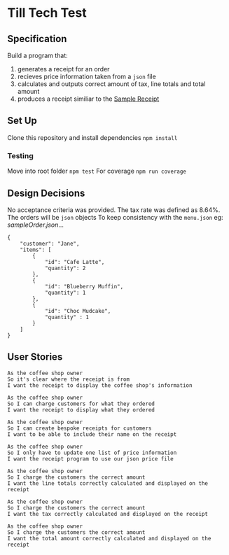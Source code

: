 # Till Tech Test

## Specification

Build a program that:
1. generates a receipt for an order 
2. recieves price information taken from a `json` file 
3. calculates and outputs correct amount of tax, line totals and total amount
4. produces a receipt similiar to the [Sample Receipt](images/receipt.jpg)

## Set Up

Clone this repository and install dependencies `npm install`

### Testing

Move into root folder `npm test`
For coverage `npm run coverage`

## Design Decisions

No acceptance criteria was provided. 
The tax rate was defined as 8.64%.
The orders will be `json` objects To keep consistency with the `menu.json` eg:
*sampleOrder.json*...
```
{
    "customer": "Jane",
    "items": [
        {
            "id": "Cafe Latte",
            "quantity": 2
        },
        {
            "id": "Blueberry Muffin",
            "quantity": 1 
        },
        {
            "id": "Choc Mudcake",
            "quantity" : 1
        }
    ]
}
```

## User Stories
```
As the coffee shop owner
So it's clear where the receipt is from
I want the receipt to display the coffee shop's information

As the coffee shop owner
So I can charge customers for what they ordered
I want the receipt to display what they ordered

As the coffee shop owner
So I can create bespoke receipts for customers
I want to be able to include their name on the receipt

As the coffee shop owner
So I only have to update one list of price information
I want the receipt program to use our json price file

As the coffee shop owner
So I charge the customers the correct amount
I want the line totals correctly calculated and displayed on the receipt

As the coffee shop owner
So I charge the customers the correct amount
I want the tax correctly calculated and displayed on the receipt

As the coffee shop owner
So I charge the customers the correct amount
I want the total amount correctly calculated and displayed on the receipt
```
